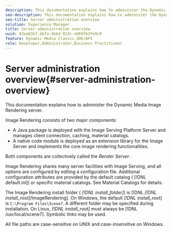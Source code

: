 ```yaml
---
description: This documentation explains how to administer the Dynamic Media Image Rendering server.
seo-description: This documentation explains how to administer the Dynamic Media Image Rendering server.
seo-title: Server administration overview
solution: Experience Manager
title: Server administration overview
uuid: 83aa83b7-bb7a-4bbd-923c-dd69763fe9c9
feature: Dynamic Media Classic,SDK/API
role: Developer,Administrator,Business Practitioner
---
```


# Server administration overview{#server-administration-overview}

This documentation explains how to administer the Dynamic Media Image Rendering server.

Image Rendering consists of two major components:

* A Java package is deployed with the Image Serving Platform Server and manages client connection, caching, material catalogs. 
* A native code module is deployed as an extension library for the Image Server and implements the core image rendering functionalities.

Both components are collectively called the *Render Server*.

Image Rendering shares many server facilities with Image Serving, and all options are configured by editing a configuration file. Additional configuration attributes are provided by the default catalog ( [!DNL default.ini]) or specific material catalogs. See Material Catalogs for details.

The Image Rendering install folder ( *[!DNL install_folder]*) is [!DNL *[!DNL install_root]*/ImageRendering]. On Windows, the default *[!DNL install_root]* is `C:\Program Files\Scene7`. A different folder may be specified during installation. On Linux, *[!DNL install_root]* must always be [!DNL /usr/local/scene7]. Symbolic links may be used.

All file paths are case-sensitive on UNIX and case-insensitive on Windows. 

